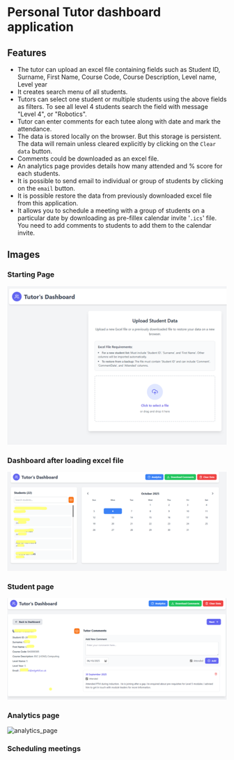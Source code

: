 # Personal Tutor dashboard application

## Features
- The tutor can upload an excel file containing fields such as Student ID, Surname, First Name, Course Code, Course Description, Level name, Level year
- It creates search menu of all students. 
- Tutors can select one student or multiple students using the above fields as filters. To see all level 4 students search the field with message "Level 4", or "Robotics". 
- Tutor can enter comments for each tutee along with date and mark the attendance. 
- The data is stored locally on the browser. But this storage is persistent. The data will remain unless cleared explicitly by clicking on the `Clear data` button. 
- Comments could be downloaded as an excel file. 
- An analytics page provides details how many attended and % score for each students.
- It is possible to send email to individual or group of students by clicking on the `email` button. 
- It is possible restore the data from previously downloaded excel file from this application.
- It allows you to schedule a meeting with a group of students on a particular date by downloading as pre-fillex calendar invite '`.ics`' file.  You need to add comments to students to add them to the calendar invite.




## Images

### Starting Page
![starting_page](./images/start_page.png)

### Dashboard after loading excel file
![dashboard_after_loading](./images/dashboard_after_loading.png)

### Student page
![student_page](./images/student_page.png)

### Analytics page
![analytics_page](./images/analytics_page.png)

### Scheduling meetings